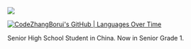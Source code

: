 ![](https://stats.deeptrain.net/user/CodeZhangBorui?theme=light)

[![CodeZhangBorui's GitHub | Languages Over Time](https://stats.quira.sh/CodeZhangBorui/languages-over-time?theme=dark)](https://quira.sh?utm_source=widgets&utm_campaign=CodeZhangBorui)

Senior High School Student in China. Now in Senior Grade 1.
